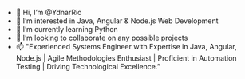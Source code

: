 - 👋 Hi, I’m @YdnarRio
- 👀 I’m interested in Java, Angular & Node.js Web Development
- 🌱 I’m currently learning Python
- 💞️ I’m looking to collaborate on any possible projects
- 📫 "Experienced Systems Engineer with Expertise in Java, Angular, Node.js | Agile Methodologies Enthusiast | Proficient in Automation Testing | Driving Technological Excellence.”

<!---
YdnarRio/YdnarRio is a ✨ special ✨ repository because its `README.md` (this file) appears on your GitHub profile.
You can click the Preview link to take a look at your changes.
--->
